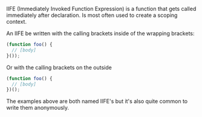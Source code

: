 IIFE (Immediately Invoked Function Expression) is a function that gets called immediately after declaration.  Is most often used to create a scoping context.

An IIFE be written with the calling brackets inside of the wrapping brackets:
```javascript
(function foo() {
  // [body]
}());
```

Or with the calling brackets on the outside
```javascript
(function foo() {
  // [body]
})();
```

The examples above are both named IIFE's but it's also quite common to write them anonymously.
